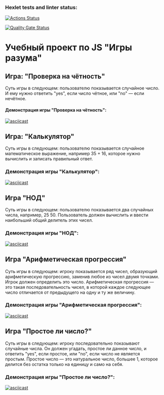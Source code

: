 ### Hexlet tests and linter status:

[![Actions Status](https://github.com/AnastasiaVetlugina/frontend-project-44/actions/workflows/hexlet-check.yml/badge.svg)](https://github.com/AnastasiaVetlugina/frontend-project-44/actions)

[![Quality Gate Status](https://sonarcloud.io/api/project_badges/measure?project=AnastasiaVetlugina_frontend-project-44&metric=alert_status)](https://sonarcloud.io/summary/new_code?id=AnastasiaVetlugina_frontend-project-44)

# Учебный проект по JS "Игры разума"

## Игра: "Проверка на чётность"

Суть игры в следующем: пользователю показывается случайное число. И ему нужно ответить "yes", если число чётное, или "no" — если нечётное.

#### Демонстрация игры "Проверка на чётность":

[![asciicast](https://asciinema.org/a/PfX1wKBzbGQXIox8EAt41sgiX.svg)](https://asciinema.org/a/PfX1wKBzbGQXIox8EAt41sgiX)

## Игра: "Калькулятор"

Суть игры в следующем: пользователю показывается случайное математическое выражение, например 35 + 16, которое нужно вычислить и записать правильный ответ.

### Демонстрация игры "Калькулятор":

[![asciicast](https://asciinema.org/a/eCPYA1Z1xqX1pqilXhFyuCbAa.svg)](https://asciinema.org/a/eCPYA1Z1xqX1pqilXhFyuCbAa)

## Игра "НОД"

Суть игры в следующем: пользователю показывается два случайных числа, например, 25 50. Пользователь должен вычислить и ввести наибольший общий делитель этих чисел.

### Демонстрация игры "НОД":

[![asciicast](https://asciinema.org/a/rHsbUSIOE57JjlgEJil2QIJt3.svg)](https://asciinema.org/a/rHsbUSIOE57JjlgEJil2QIJt3)

## Игра "Арифметическая прогрессия"

Cуть игры в следующем: игроку показывается ряд чисел, образующий арифметическую прогрессию, заменив любое из чисел двумя точками. Игрок должен определить это число. Арифметическая прогрессия — это такая последовательность чисел, в которой каждое следующее число отличается от предыдущего на одну и ту же величину.

### Демонстрация игры "Арифметическая прогрессия":

[![asciicast](https://asciinema.org/a/rjOIZZ2iWePsCcCWUu3KqmbnB.svg)](https://asciinema.org/a/rjOIZZ2iWePsCcCWUu3KqmbnB)

## Игра "Простое ли число?"

Суть игры в следующем: игроку последовательно показывают случайные числа. Он должен угадать, простое ли данное число, и ответить "yes", если простое, или "no", если число не является простым. Простое число — это натуральное число, большее 1, которое делится без остатка только на единицу и само на себя.

### Демонстрация игры "Простое ли число?":

[![asciicast](https://asciinema.org/a/yYysaKeMSulXP6VFAugoH3ewz.svg)](https://asciinema.org/a/yYysaKeMSulXP6VFAugoH3ewz)
